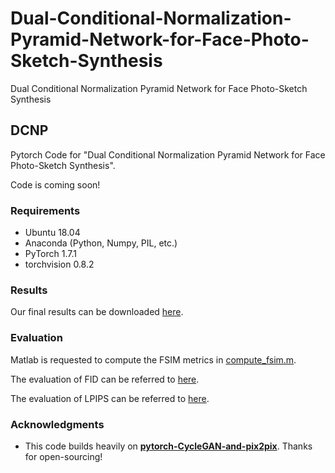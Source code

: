 # Dual-Conditional-Normalization-Pyramid-Network-for-Face-Photo-Sketch-Synthesis
Dual Conditional Normalization Pyramid Network for Face Photo-Sketch Synthesis
## DCNP

Pytorch Code for "Dual Conditional Normalization Pyramid Network for Face Photo-Sketch Synthesis".

Code is coming soon!

### Requirements

+ Ubuntu 18.04
+ Anaconda (Python, Numpy, PIL, etc.)
+ PyTorch 1.7.1
+ torchvision 0.8.2


### Results

Our final results can be downloaded [here](https://drive.google.com/file/d/1iLesbjhFp5oYkOTSKzwgO_wUvTZ61Z9-/view?usp=sharing).

### Evaluation

Matlab is requested to compute the FSIM metrics in [compute_fsim.m](https://github.com/Tony0720/Dual-Conditional-Normalization-Pyramid-Network-for-Face-Photo-Sketch-Synthesis/blob/main/compute_fsim.m).

The evaluation of FID can be referred to [here](https://github.com/mseitzer/pytorch-fid).

The evaluation of LPIPS can be referred to [here](https://github.com/richzhang/PerceptualSimilarity).

### Acknowledgments

  * This code builds heavily on **[pytorch-CycleGAN-and-pix2pix](https://github.com/junyanz/pytorch-CycleGAN-and-pix2pix)**. Thanks for open-sourcing!
